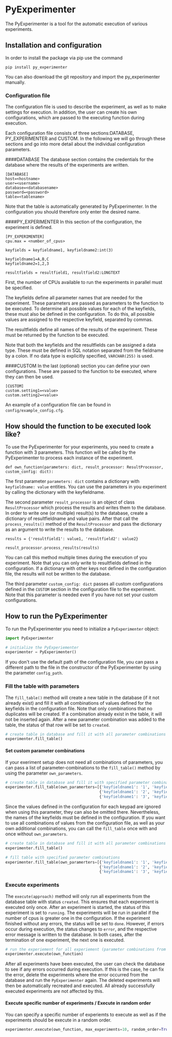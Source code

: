 # PyExperimenter
The PyExperimenter is a tool for the automatic execution of various experiments. 
## Installation and configuration
In order to install the package via pip use the command
```
pip install py_experimenter
```
You can also download the git repository and import the py_experimenter manually.

### Configuration file
The configuration file is used to describe the experiment, as well as to make settings for execution.
In addition, the user can create his own configurations, which are passed to the executing function during execution.

Each configuration file consists of three sections:DATABASE, PY_EXPERIMENTER and CUSTOM.
In the following we will go through these sections and go into more detail about the individual configuration parameters.

####DATABASE
The database section contains the credentials for the database where the results of the experiments are written.
```
[DATABASE]
host=<hostname>
user=<username>
database=<databasename>
password=<password>
table=<tablename>
```
Note that the table is automatically generated by PyExperimenter.
In the configuration you should therefore only enter the desired name.

####PY_EXPERIMENTER
In this section of the configuration, the experiment is defined.
```
[PY_EXPERIMENTER]
cpu.max = <number_of_cpus>

keyfields = keyfieldname1, keyfieldname2:int(3)

keyfieldname1=A,B,C
keyfieldname2=1,2,3

resultfields = resultfield1, resultfield2:LONGTEXT
```
First, the number of CPUs available to run the experiments in parallel must be specified.

The keyfields define all parameter names that are needed for the experiment.
These parameters are passed as parameters to the function to be executed.
To determine all possible values for each of the keyfields, these must also be defined in the configuration.
To do this, all possible values are assigned to the respective keyfield, separated by commas.

The resultfields define all names of the results of the experiment.
These must be returned by the function to be executed.

Note that both the keyfields and the resultfields can be assigned a data type.
These must be defined in SQL notation separated from the fieldname by a colon.
If no data type is explicitly specified, `VARCHAR(255)` is used.

####CUSTOM
In the last (optional) section you can define your own configurations. These are passed to the function to be executed, where they can then be used.
```
[CUSTOM]
custom.setting1=<value>
custom.setting2=<value>
```






An example of a configuration file can be found in `config/example_config.cfg`.

## How should the function to be executed look like?
To use the PyExperimenter for your experiments, you need to create a function with 3 parameters.
This function will be called by the PyExperimenter to process each instance of the experiment.
```
def own_function(parameters: dict, result_processor: ResultProcessor, custom_config: dict):
```
The first parameter `parameters: dict` contains a dictionary with `keyfieldname: value` entities. You can use the parameters
in you experiment by calling the dictionary with the keyfieldname.

The second parameter `result_processor` is an object of class `ResultProcessor` which process the results
and writes them to the database. In order to write one (or multiple) result(s) to the database, create a
dictionary of resultfieldname and value pairs. After that call the `process_results()` method of the `ResultProcessor`
and pass the dictionary as an argument to write the results to the database. 
```
results = {'resultfield1': value1, 'resultfield2': value2}

result_processor.process_results(results)
```
You can call this method multiple times during the execution of you experiment. Note that you can only write to resultfields
defined in the configuration. If a dictionary with other keys not defined in the configuration file, the results will not be
written to the database.

The third parameter `custom_config: dict` passes all custom configurations defined in the `CUSTOM` section in the configuration
file to the experiment. Note that this parameter is needed even if you have not set your custom configurations.

## How to run the PyExperimenter
To run the PyExperimenter you need to initialize a `PyExperimenter` object:
```python
import PyExperimenter

# initialize the PyExperiementer
experimenter = PyExperimenter()
```
If you don't use the default path of the configuration file, you can pass a different path to the file
in the constructor of the PyExperimenter by using the parameter `config_path`.

### Fill the table with parameters
The `fill_table()` method will create a new table in the database (if it not already exist) and fill
it with all combinations of values defined for the keyfields in the configuration file. Note that only
combinations that no duplicates will be created. If a combination already exist in the table, it will not
be inserted again. After a new parameter combination was added to the table, the status of that row will
be set to `created`.
```python
# create table in database and fill it with all parameter combinations
experimenter.fill_table()
```

#### Set custom parameter combinations
If your exeriment setup does not need all combinations of parameters, you can pass a list of parameter-combinations
to the `fill_table()` method by using the parameter `own_parameters`. 
```python
# create table in database and fill it with specified parameter combinations
experimenter.fill_table(own_paramerters=[{'keyfieldname1': '1', 'keyfieldname2': 42},
                                         {'keyfieldname1': '2', 'keyfieldname2': 42},
                                         {'keyfieldname1': '3', 'keyfieldname2': 42},])
```
Since the values defined in the configuration for each keypad are ignored when using this parameter,
they can also be omitted there. Nevertheless, the names of the keyfields must be defined in the configuration.
If you want to use all combinations of values from the configuration file, as well as your own additional combinations,
you can call the `fill_table` once with and once without `own_parameters`.
```python
# create table in database and fill it with all parameter combinations
experimenter.fill_table()

# fill table with specified parameter combinations
experimenter.fill_table(own_paramerters=[{'keyfieldname1': '1', 'keyfieldname2': 42},
                                         {'keyfieldname1': '2', 'keyfieldname2': 42},
                                         {'keyfieldname1': '3', 'keyfieldname2': 42},])
```

### Execute experiments
The `execute(approach)` method will only run all experiments from the database table with status `created`.
This ensures that each experiment is executed only once. After an experiment is started, the status of this
experiment is set to `running`. The experiments will be run in parallel if the number of cpus is greater one
in the configuration. If the experiment finished without any errors, the status will be set to `done`.
However, if errors occur during execution, the status changes to `error`, and the respective error message
is written to the database. In both cases, after the termination of one experiment, the next one is executed.
```python
# run the experiement for all experiement (parameter combinations from the database)
experimenter.execute(own_function)
```
After all experiments have been executed, the user can check the database to see if any errors occurred during execution.
If this is the case, he can fix the error, delete the experiments where the error occurred from the database
and run the `PyExperimenter` again. The deleted experiments will then be automatically recreated and executed.
All already successfully executed experiments are not affected by this.

#### Execute specific number of experiments / Execute in random order
You can specify a specific number of experiemts to execute as well as if the experiments should
be execute in a random order.
```python
experimenter.execute(own_function, max_experiments=10, random_order=True)
```

